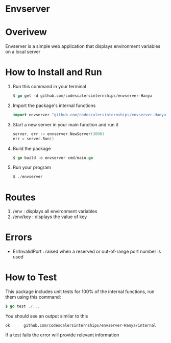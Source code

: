# Envserver
# Overivew
Envserver is a simple web application that displays environment variables on a local server
# How to Install and Run
1. Run this command in your terminal
    ```go
    $ go get -d github.com/codescalersinternships/envserver-Hanya
    ```
2. Import the package's internal functions
    ```go
    import envserver "github.com/codescalersinternships/envserver-Hanya/internal"
    ```

3. Start a new server in your main function and run it
    ```go
	server, err := envserver.NewServer(3000)
    err = server.Run()
    ```
4. Build the package
    ```go
    $ go build -o envserver cmd/main.go
    ```
5. Run your program
    ```go
    $ ./envserver
    ```
# Routes
1. /env : displays all environment variables
2. /env/key : displays the value of key
# Errors
- ErrInvalidPort : raised when a reserved or out-of-range port number is used 
# How to Test
This package includes unit tests for 100% of the internal functions, run them using this command:
```go
$ go test ./...
```
You should see an output similar to this
```
ok      github.com/codescalersinternships/envserver-Hanya/internal 
```
If a test fails the error will provide relevant information